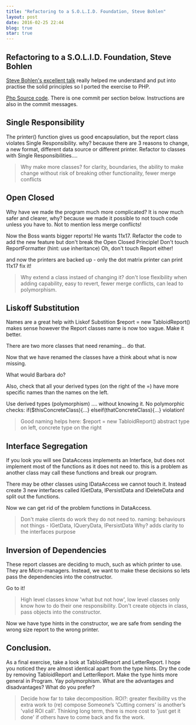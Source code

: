 ```yaml
---
title: "Refactoring to a S.O.L.I.D. Foundation, Steve Bohlen"
layout: post
date: 2016-02-25 22:44
blog: true
star: true
---
```

Refactoring to a S.O.L.I.D. Foundation, Steve Bohlen
--
[Steve Bohlen's excellent talk](https://www.youtube.com/watch?v=huEEkx5P5Hs&ab_channel=ExcellaConsulting) really helped me understand and put into practise the solid principles so I ported the exercise to PHP.

[Php Source code](https://github.com/peter-wilkins-mayden/solid-foundation). There is one commit per section below. Instructions are also in the commit messages.

Single Responsibility
---
The printer() function gives us good encapsulation, but the report class violates Single Responsibility. why? because there are 3 reasons to change, a new format, different data source or different printer.
    Refactor to classes with Single Responsibilities....

 >Why make more classes? for clarity, boundaries, the ability to make change without risk of breaking other functionality, fewer merge conflicts


Open Closed
---
 Why have we made the program much more complicated?  It is now much safer and clearer, why? because we made it possible to not touch code unless you have to. Not to mention less merge conflicts!

 Now the Boss wants bigger reports! He wants 11x17.
 Refactor the code to add the new feature but don't break the Open Closed Principle!
Don't touch ReportFormatter (hint: use inheritance)
Oh, don't touch Report either!

and now the printers are backed up - only the dot matrix printer can
print 11x17
fix it!

>Why extend a class instaed of changing it? don't lose flexibility when adding capability, easy to revert, fewer merge conflicts, can lead to polymorphism.

Liskoff Substitution
---
Names are a great help with Liskof Substition
$report = new TabloidReport() makes sense however the Report classes name is now too vague.
Make it better.

There are two more classes that need renaming... do that.

Now that we have renamed the classes have a think about what is now missing.

What would Barbara do?

Also, check that all your derived types (on the right of the =) have
more specific names than the names on the left.


Use derived types (polymorphism) .... without knowing it.
No polymorphic checks: if($thisConcreteClass){...} elseif(thatConcreteClass){...}  violation!

>Good naming helps here:
$report = new TabloidReport()  	abstract type on left, concrete type on the right


Interface Segregation
---
If you look you will see DataAccess implements an Interface, but does
not implement most of the functions as it does not need to. this is a
problem as another class may call these functions and break our program.

There may be other classes using IDataAccess we cannot touch it.
Instead create 3 new interfaces called IGetData, IPersistData and IDeleteData
and split out the functions.

Now we can get rid of the problem functions in DataAccess.

>Don't make clients do work they do not need to.
naming: behaviours not things - IGetData, IQueryData, IPersistData
Why? adds clarity to the interfaces purpose

Inversion of Dependencies
----
These report classes are deciding to much, such as which printer to use.  They are Micro-managers. Instead, we want to make these decisions so lets pass the dependencies into the constructor.

Go to it!

>High level classes know 'what but not how', low level classes only know how to do their one responsibility.
 Don't create objects in class, pass objects into the constructor.


Now we  have type hints in the constructor, we are safe from sending the wrong size report to the wrong printer.

Conclusion.
---
As a final exercise, take a look at TabloidReport and LetterReport.
   I hope you noticed they are almost identical apart from the type hints.
   Dry the code by removing TabloidReport and LetterReport.
   Make the type hints more general in Program. Yay polymorphism.
   What are the advantages and disadvantages? What do you prefer?


>Decide how far to take decomposition. ROI?: greater flexibility vs the extra work to (re) compose
Someone’s 'Cutting corners' is another’s 'valid ROI call'.
Thinking long term, there is more cost to 'just get it done' if others have to come back and fix the work.
